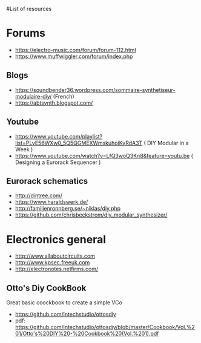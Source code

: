 #List of resources

# Forums
 - https://electro-music.com/forum/forum-112.html
 - https://www.muffwiggler.com/forum/index.php

## Blogs

- https://soundbender36.wordpress.com/sommaire-synthetiseur-modulaire-diy/ (French)
- https://abtsynth.blogspot.com/ 

## Youtube

- https://www.youtube.com/playlist?list=PLyE56WXw0_5Q5QGMEXWmskuhojKyRdA3T ( DIY Modular in a Week )
- https://www.youtube.com/watch?v=LfQ3woQ3Kn8&feature=youtu.be ( Designing a Eurorack Sequencer )

## Eurorack schematics

- http://dintree.com/
- https://www.haraldswerk.de/
- http://familjenronnberg.se/~niklas/diy.php 
- https://github.com/chrisbeckstrom/diy_modular_synthesizer/ 
 
# Electronics general

- http://www.allaboutcircuits.com
- http://www.kpsec.freeuk.com
- http://electronotes.netfirms.com/

## Otto's Diy CookBook

Great basic coockbook to create a simple VCo

- https://github.com/intechstudio/ottosdiy
- pdf: https://github.com/intechstudio/ottosdiy/blob/master/Cookbook/Vol.%201/Otto's%20DIY%20-%20Cookbook%20(Vol.%201).pdf

